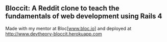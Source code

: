 ## Bloccit: A Reddit clone to teach the fundamentals of web development using Rails 4
Made with my mentor at Bloc[www.bloc.io] and deployed at 
http://www.devtheory-bloccit.herokuapp.com